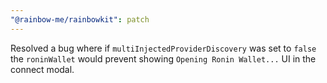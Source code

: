 ```yaml
---
"@rainbow-me/rainbowkit": patch
---
```


Resolved a bug where if `multiInjectedProviderDiscovery` was set to `false` the `roninWallet` would prevent showing `Opening Ronin Wallet...` UI in the connect modal.
